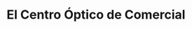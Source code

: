 ---
title: "El Centro Óptico de Comercial"
url: /lince/el-centro-optico-de-comercial/
shop: Optiker
---